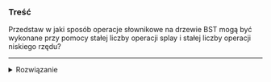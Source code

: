 ### Treść
Przedstaw w jaki sposób operacje słownikowe na drzewie BST mogą być wykonane przy pomocy stałej liczby operacji splay i stałej liczby operacji niskiego rzędu?

------
<details><summary>Rozwiązanie</summary>
    
`find(x)` - wystarczy wykonać operację splay na `x` a potem pobrać jego wartość z korzenia

`insert(x)` - wykonujemy operację `splay(x)`, która znajduje najbliższą wartość aktualnie przetrzymywaną w słowniku dla `x` którą nazwiemy `y`. W tym momencie `y` jest rootem.
Teraz mamy dwa przypadki do rozważenia:
* Jeśli `x > y` to `x.right = y.right` oraz `x.left = y`, gdzie `.right` i `.left` to odpowiednio lewy i prawy syn danego wierzchołka.
    
    **przed wykonaniem tego punktu gdzie `x=7 i y=6`** 
    ![](https://i.imgur.com/5kJK3ZG.png)
    **po**
    ![](https://i.imgur.com/jBb8w4v.png)
* Jeśli `x < y` analogicznie do powyższego punktu

`delete(x)` - robimy `splay(x)`, zapamiętujemy `a - lewe poddrzewo x` oraz `b - prawe poddrzewo x`, a następnie usuwamy `x`. Robimy `splay(x)` na `a`, znajdujemy klucz `y`. Widzimy, że `y` jest największą wartością w `a` i nie ma mniejszej w `b`. W takim razie `y` staje się nowym korzeniem, gdzie `a` to jego lewe a `b` prawe poddrzewo
<p>
    
